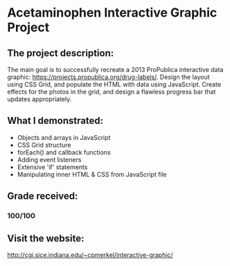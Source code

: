 # Acetaminophen Interactive Graphic Project
## The project description:
The main goal is to successfully recreate a 2013 ProPublica interactive data graphic: https://projects.propublica.org/drug-labels/. Design the layout using CSS Grid, and populate the HTML with data using JavaScript. Create effects for the photos in the grid, and design a flawless progress bar that updates appropriately. 

## What I demonstrated:
- Objects and arrays in JavaScript
- CSS Grid structure
- forEach() and callback functions
- Adding event listeners
- Extensive 'if' statements
- Manipulating inner HTML & CSS from JavaScript file

## Grade received:
### 100/100

## Visit the website:
http://cgi.sice.indiana.edu/~cpmerkel/interactive-graphic/
